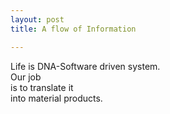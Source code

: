 ```yaml
---
layout: post
title: A flow of Information

---
```

Life is DNA-Software driven system.\
Our job\
is to translate it\
into material products.
